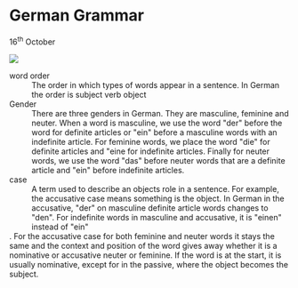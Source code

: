 <h1> German Grammar</h1>
<p>16<sup>th</sup> October</p>
<!-- Comment: Notice the double quotes around the address of the image and the description -->
<p>
<img class="imgLeft" src=


<dl style="color:red;"> 

<dt>word order</dt>

<dd> The order in which types of words appear in a sentence. In German the order is subject verb object</dd>


<dt>Gender</dt>

<dd> There are three genders in German. They are masculine, feminine and neuter. When a word is masculine, we use the word "der" before the word for definite articles or "ein" before a masculine words with an indefinite article. For feminine words, we place the word "die" for definite articles and "eine for indefinite articles. Finally for neuter words, we use the word "das" before neuter words that are a definite article and "ein" before indefinite articles.</dd>


 <dt>case</dt>
 
 
<dd> A term used to describe an objects role in a sentence. For example, the accusative case means something is the object. In German in the accusative, "der" on masculine definite article words changes to "den". For indefinite words in masculine and accusative, it is "einen" instead of "ein"</dd>. For the accusative case for both feminine and neuter words it stays the same and the context and position of the word gives away whether it is a nominative or accusative neuter or feminine. If the word is at the start, it is usually nominative, except for in the passive, where the object becomes the subject.
</dl>


